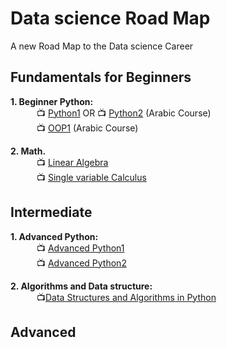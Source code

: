 # Data science Road Map
A new Road Map to the Data science Career

## Fundamentals for Beginners

**1. Beginner Python:** <br>
&emsp;&emsp;&emsp;:tv: [Python1](https://www.youtube.com/watch?v=XKHEtdqhLK8) OR :tv: [Python2](https://www.youtube.com/playlist?list=PLDoPjvoNmBAyE_gei5d18qkfIe-Z8mocs) (Arabic Course) <br> <!--30 days--> 
&emsp;&emsp;&emsp;:tv: [OOP1](https://www.youtube.com/playlist?list=PLUgz8T_NoattU54gGARPXPmmawQNl-1_T) (Arabic Course) <br>

**2. Math.** <br>
&emsp;&emsp;&emsp;:tv: [Linear Algebra](https://www.youtube.com/playlist?list=PLCpgggEg1JgqgRR7KztwkbYrwIi8AIla4)<br>  <!--30 days-->
&emsp;&emsp;&emsp;:tv: [Single variable Calculus](https://www.youtube.com/playlist?list=PL590CCC2BC5AF3BC1)<br> <!--10 days-->

## Intermediate
**1. Advanced Python:** <br>
&emsp;&emsp;&emsp;:tv: [Advanced Python1](https://www.youtube.com/playlist?list=PL7yh-TELLS1FuqLSjl5bgiQIEH25VEmIc) <br>
&emsp;&emsp;&emsp;:tv: [Advanced Python2](https://www.youtube.com/playlist?list=PLqnslRFeH2UqLwzS0AwKDKLrpYBKzLBy2) <br>


**2. Algorithms and Data structure:** <br>
&emsp;&emsp;&emsp;:tv:[Data Structures and Algorithms in Python](https://www.youtube.com/watch?v=pkYVOmU3MgA)<br>

## Advanced
